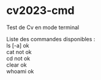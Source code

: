 # cv2023-cmd
Test de Cv en mode terminal

Liste des commandes disponibles : <br/>
ls [-a] ok<br/>
cat not ok<br/>
cd not ok<br/> 
clear ok<br/>
whoami ok<br/>

